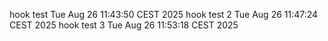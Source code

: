 hook test Tue Aug 26 11:43:50 CEST 2025
hook test 2 Tue Aug 26 11:47:24 CEST 2025
hook test 3 Tue Aug 26 11:53:18 CEST 2025
